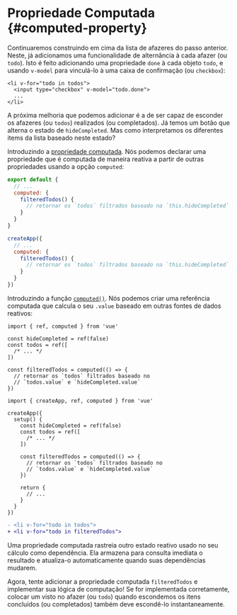 # Propriedade Computada {#computed-property}

Continuaremos construindo em cima da lista de afazeres do passo anterior. Neste, já adicionamos uma funcionalidade de alternância à cada afazer (ou `todo`). Isto é feito adicionando uma propriedade `done` à cada objeto `todo`, e usando `v-model` para vinculá-lo à uma caixa de confirmação (ou `checkbox`):

```vue-html{2}
<li v-for="todo in todos">
  <input type="checkbox" v-model="todo.done">
  ...
</li>
```

A próxima melhoria que podemos adicionar é a de ser capaz de esconder os afazeres (ou `todos`) realizados (ou completados). Já temos um botão que alterna o estado de `hideCompleted`. Mas como interpretamos os diferentes items da lista baseado neste estado?

<div class="options-api">

Introduzindo a <a target="_blank" href="/guide/essentials/computed">propriedade computada</a>. Nós podemos declarar uma propriedade que é computada de maneira reativa a partir de outras propriedades usando a opção `computed`:

<div class="sfc">

```js
export default {
  // ...
  computed: {
    filteredTodos() {
      // retornar os `todos` filtrados baseado na `this.hideCompleted`
    }
  }
}
```

</div>
<div class="html">

```js
createApp({
  // ...
  computed: {
    filteredTodos() {
      // retornar os `todos` filtrados baseado na `this.hideCompleted`
    }
  }
})
```

</div>

</div>
<div class="composition-api">

Introduzindo a função <a target="_blank" href="/guide/essentials/computed.html">`computed()`</a>. Nós podemos criar uma referência computada que calcula o seu `.value` baseado em outras fontes de dados reativos:

<div class="sfc">

```js{8-11}
import { ref, computed } from 'vue'

const hideCompleted = ref(false)
const todos = ref([
  /* ... */
])

const filteredTodos = computed(() => {
  // retornar os `todos` filtrados baseado no
  // `todos.value` e `hideCompleted.value`
})
```

</div>
<div class="html">

```js{10-13}
import { createApp, ref, computed } from 'vue'

createApp({
  setup() {
    const hideCompleted = ref(false)
    const todos = ref([
      /* ... */
    ])

    const filteredTodos = computed(() => {
      // retornar os `todos` filtrados baseado no
      // `todos.value` e `hideCompleted.value`
    })

    return {
      // ...
    }
  }
})
```

</div>

</div>

```diff
- <li v-for="todo in todos">
+ <li v-for="todo in filteredTodos">
```

Uma propriedade computada rastreia outro estado reativo usado no seu cálculo como dependência. Ela armazena para consulta imediata o resultado e atualiza-o automaticamente quando suas dependências mudarem.

Agora, tente adicionar a propriedade computada `filteredTodos` e implementar sua lógica de computação! Se for implementada corretamente, colocar um visto no afazer (ou `todo`) quando escondemos os itens concluídos (ou completados) também deve escondê-lo instantaneamente.
